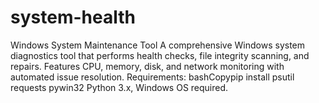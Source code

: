 # system-health
Windows System Maintenance Tool A comprehensive Windows system diagnostics tool that performs health checks, file integrity scanning, and repairs. Features CPU, memory, disk, and network monitoring with automated issue resolution. Requirements: bashCopypip install psutil requests pywin32 Python 3.x, Windows OS required.
